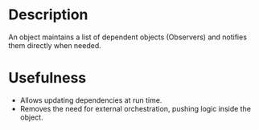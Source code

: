 # Description

An object maintains a list of dependent objects (Observers) and notifies them directly when needed.

# Usefulness

- Allows updating dependencies at run time.
- Removes the need for external orchestration, pushing logic inside the object.
